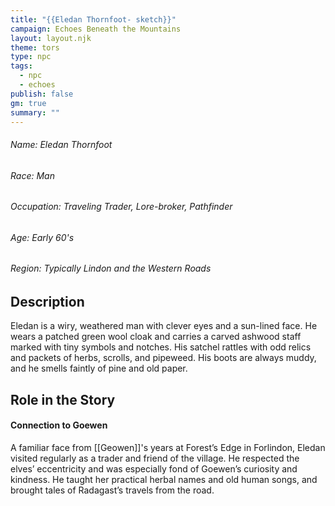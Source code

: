 ```yaml
---
title: "{{Eledan Thornfoot- sketch}}"
campaign: Echoes Beneath the Mountains
layout: layout.njk
theme: tors
type: npc
tags:
  - npc
  - echoes
publish: false
gm: true
summary: ""
---
```

###### Name: Eledan Thornfoot
###### Race: Man
###### Occupation: Traveling Trader, Lore-broker, Pathfinder
###### Age: Early 60's
###### Region: Typically Lindon and the Western Roads

## Description
Eledan is a wiry, weathered man with clever eyes and a sun-lined face. He wears a patched green wool cloak and carries a carved ashwood staff marked with tiny symbols and notches. His satchel rattles with odd relics and packets of herbs, scrolls, and pipeweed. His boots are always muddy, and he smells faintly of pine and old paper.
## Role in the Story
#### Connection to Goewen
A familiar face from [[Geowen]]'s years at Forest’s Edge in Forlindon, Eledan visited regularly as a trader and friend of the village. He respected the elves’ eccentricity and was especially fond of Goewen’s curiosity and kindness. He taught her practical herbal names and old human songs, and brought tales of Radagast’s travels from the road.